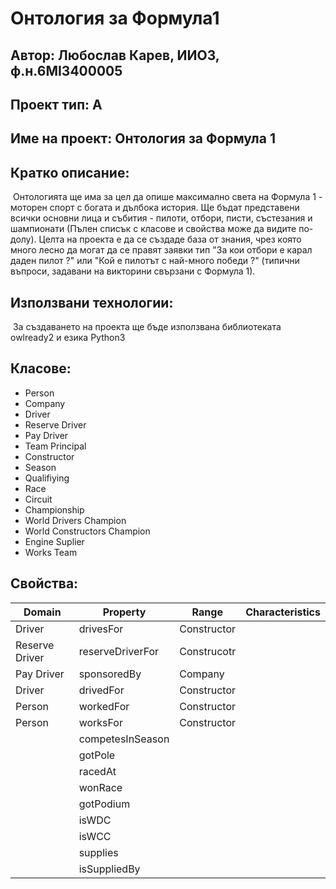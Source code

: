 

# Онтология за Формула1

## Автор: Любослав Карев, ИИОЗ, ф.н.6MI3400005

## Проект тип: А

## Име на проект: Онтология за Формула 1

## Кратко описание:

​	Онтологията ще има за цел да опише максимално света на Формула 1 - моторен спорт с богата и дълбока история. Ще бъдат представени всички основни лица и събития - пилоти, отбори, писти, състезания и шампионати (Пълен списък с класове и свойства може да видите по-долу). Целта на проекта е да се създаде база от знания, чрез която много лесно да могат да се правят заявки тип "За кои отбори е карал даден пилот ?" или "Кой е пилотът с най-много победи ?" (типични въпроси, задавани на викторини свързани с Формула 1). 

## Използвани технологии:

​	За създаването на проекта ще бъде използвана библиотеката owlready2 и езика Python3

## Класове:

- Person
- Company
- Driver
- Reserve Driver 
- Pay Driver 
- Team Principal
- Constructor
- Season
- Qualifiying
- Race
- Circuit
- Championship
- World Drivers Champion
- World Constructors Champion
- Engine Suplier
- Works Team

## Свойства:



| Domain         | Property         | Range       | Characteristics |
| -------------- | ---------------- | ----------- | --------------- |
| Driver         | drivesFor        | Constructor |                 |
| Reserve Driver | reserveDriverFor | Construcotr |                 |
| Pay Driver     | sponsoredBy      | Company     |                 |
| Driver         | drivedFor        | Constructor |                 |
| Person         | workedFor        | Constructor |                 |
| Person         | worksFor         | Constructor |                 |
|                | competesInSeason |             |                 |
|                | gotPole          |             |                 |
|                | racedAt          |             |                 |
|                | wonRace          |             |                 |
|                | gotPodium        |             |                 |
|                | isWDC            |             |                 |
|                | isWCC            |             |                 |
|                | supplies         |             |                 |
|                | isSuppliedBy     |             |                 |

 

